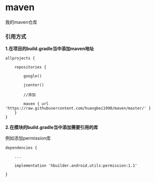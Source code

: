 # maven
我的maven仓库

### 引用方式

**1.在项目的build.gradle当中添加maven地址**

```
allprojects {

    repositories {
    
        google()
        
        jcenter()
        
        //添加
        
        maven { url 'https://raw.githubusercontent.com/huangbei1990/maven/master/' }
    } 
}

```


**2.在模块的build.gradle当中添加需要引用的库**

例如添加permission库

```
dependencies {

    ...
    
    implementation 'hbuilder.android.utils:permission:1.1'
    
}
```